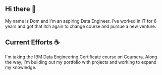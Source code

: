 ## Hi there 👋
My name is Dom and I'm an aspiring Data Engineer. I've worked in IT for 6 years and got that itch again to change course and pursue a new venture.

## Current Efforts ☕
I'm taking the IBM Data Engineering Certificate course on Coursera. Along the way, I'm building out my portfolio with projects and working to expand my knowledge. 
<!--
**DomGonzalesIII/DomGOnzalesIII** is a ✨ _special_ ✨ repository because its `README.md` (this file) appears on your GitHub profile.

Here are some ideas to get you started:

- 🔭 I’m currently working on ...
- 🌱 I’m currently learning ...
- 👯 I’m looking to collaborate on ...
- 🤔 I’m looking for help with ...
- 💬 Ask me about ...
- 📫 How to reach me: ...
- 😄 Pronouns: ...
- ⚡ Fun fact: ...
-->
